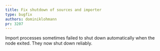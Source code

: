 ```yaml
---
title: Fix shutdown of sources and importer
type: bugfix
authors: dominiklohmann
pr: 3207
---
```


Import processes sometimes failed to shut down automatically when the node
exited. They now shut down reliably.

